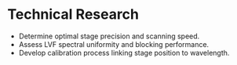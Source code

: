 # Technical Research

- Determine optimal stage precision and scanning speed.
- Assess LVF spectral uniformity and blocking performance.
- Develop calibration process linking stage position to wavelength.
